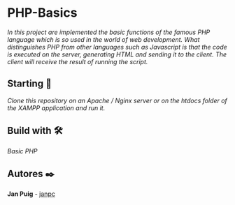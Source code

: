 # PHP-Basics

_In this project are implemented the basic functions of the famous PHP language which is so used in the world of web development. What distinguishes PHP from other languages ​​such as Javascript is that the code is executed on the server, generating HTML and sending it to the client. The client will receive the result of running the script._

## Starting 🚀

_Clone this repository on an Apache / Nginx server or on the htdocs folder of the XAMPP application and run it._


## Build with 🛠️

_Basic PHP_

## Autores ✒️

**Jan Puig**  - [janpc](https://github.com/janpc)



